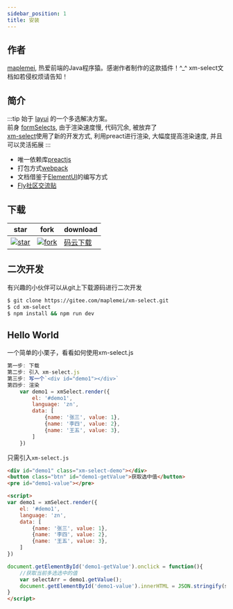 ```yaml
---
sidebar_position: 1
title: 安装
---
```


## 作者

[maplemei](https://gitee.com/maplemei), 热爱前端的Java程序猿。感谢作者制作的这款插件！^_^ xm-select文档如若侵权烦请告知！



## 简介

:::tip
始于 [layui](https://layui.com) 的一个多选解决方案。<br/>
前身 [formSelects](https://github.com/hnzzmsf/layui-formSelects/), 由于渲染速度慢, 代码冗余, 被放弃了<br/>
[xm-select](https://gitee.com/maplemei/xm-select)使用了新的开发方式, 利用preact进行渲染, 大幅度提高渲染速度, 并且可以灵活拓展
:::

- 唯一依赖库[preactjs](https://preactjs.com/)
- 打包方式[webpack](https://www.webpackjs.com/)
- 文档借鉴于[ElementUI](https://element.eleme.cn/#/zh-CN)的编写方式
- [Fly社区交流贴](https://fly.layui.com/jie/57776/)




## 下载

| star | fork | download |
| -	   | - 	  | - 		 |
| [![star](https://gitee.com/maplemei/xm-select/badge/star.svg?theme=dark)](https://gitee.com/maplemei/xm-select/stargazers) | [![fork](https://gitee.com/maplemei/xm-select/badge/fork.svg?theme=dark)](https://gitee.com/maplemei/xm-select/members) | [码云下载](https://gitee.com/maplemei/xm-select/releases) | 


## 二次开发

有兴趣的小伙伴可以从git上下载源码进行二次开发

```bash
$ git clone https://gitee.com/maplemei/xm-select.git
$ cd xm-select
$ npm install && npm run dev
```


## Hello World

一个简单的小栗子，看看如何使用xm-select.js

```js
第一步: 下载
第二步: 引入 xm-select.js
第三步: 写一个`<div id="demo1"></div>`
第四步: 渲染
	var demo1 = xmSelect.render({
		el: '#demo1',
		language: 'zn',
		data: [
			{name: '张三', value: 1},
			{name: '李四', value: 2},
			{name: '王五', value: 3},
		]
	})
```

只需引入`xm-select.js`
```html
<div id="demo1" class="xm-select-demo"></div>
<button class="btn" id="demo1-getValue">获取选中值</button>
<pre id="demo1-value"></pre>

<script>
var demo1 = xmSelect.render({
	el: '#demo1', 
	language: 'zn',
	data: [
		{name: '张三', value: 1},
		{name: '李四', value: 2},
		{name: '王五', value: 3},
	]
})

document.getElementById('demo1-getValue').onclick = function(){
	//获取当前多选选中的值
	var selectArr = demo1.getValue();
	document.getElementById('demo1-value').innerHTML = JSON.stringify(selectArr, null, 2);
}
</script>

```
